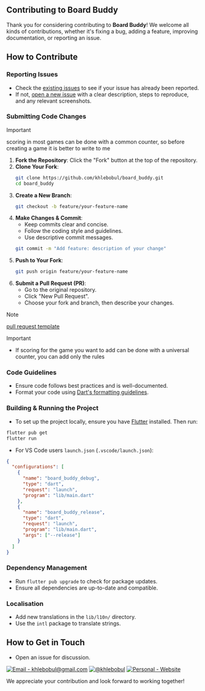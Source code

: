 ## Contributing to Board Buddy

Thank you for considering contributing to **Board Buddy**! We welcome all kinds of contributions, whether it's fixing a bug, adding a feature, improving documentation, or reporting an issue.

## How to Contribute

### Reporting Issues

- Check the [existing issues](https://github.com/khlebobul/board_buddy/issues) to see if your issue has already been reported.
- If not, [open a new issue](https://github.com/khlebobul/board_buddy/issues/new) with a clear description, steps to reproduce, and any relevant screenshots.

### Submitting Code Changes

> [!IMPORTANT]
> scoring in most games can be done with a common counter, so before creating a game it is better to write to me

1. **Fork the Repository**: Click the "Fork" button at the top of the repository.
2. **Clone Your Fork**:
   ```sh
   git clone https://github.com/khlebobul/board_buddy.git
   cd board_buddy
   ```
3. **Create a New Branch**:
   ```sh
   git checkout -b feature/your-feature-name
   ```
4. **Make Changes & Commit**:
   - Keep commits clear and concise.
   - Follow the coding style and guidelines.
   - Use descriptive commit messages.
   ```sh
   git commit -m "Add feature: description of your change"
   ```
5. **Push to Your Fork**:
   ```sh
   git push origin feature/your-feature-name
   ```
6. **Submit a Pull Request (PR)**:
   - Go to the original repository.
   - Click "New Pull Request".
   - Choose your fork and branch, then describe your changes.

> [!NOTE]
> [pull request template](https://github.com/khlebobul/board_buddy/blob/main/.github/pull_request_template.md)

> [!IMPORTANT]
> - If scoring for the game you want to add can be done with a universal counter, you can add only the rules

### Code Guidelines

- Ensure code follows best practices and is well-documented.
- Format your code using [Dart's formatting guidelines](https://dart.dev/guides/language/effective-dart/style).

### Building & Running the Project

- To set up the project locally, ensure you have [Flutter](https://flutter.dev) installed. Then run:

```sh
flutter pub get
flutter run
```

- For VS Code users `launch.json` (`.vscode/launch.json`):

```json
{
  "configurations": [
    {
      "name": "board_buddy_debug",
      "type": "dart",
      "request": "launch",
      "program": "lib/main.dart"
    },
    {
      "name": "board_buddy_release",
      "type": "dart",
      "request": "launch",
      "program": "lib/main.dart",
      "args": ["--release"]
    }
  ]
}
```

### Dependency Management

- Run `flutter pub upgrade` to check for package updates.
- Ensure all dependencies are up-to-date and compatible.

### Localisation

- Add new translations in the `lib/l10n/` directory.
- Use the `intl` package to translate strings.

## How to Get in Touch

- Open an issue for discussion.

[![Email - khlebobul@gmail.com](https://img.shields.io/badge/Email-khlebobul%40gmail.com-414141?style=for-the-badge&logo=Email&logoColor=F1F1F1)](mailto:khlebobul@gmail.com) [![@khlebobul](https://img.shields.io/badge/%40khlebobul-414141?style=for-the-badge&logo=Telegram&logoColor=F1F1F1)](https://t.me/khlebobul) [![Personal - Website](https://img.shields.io/badge/Personal-Website-414141?style=for-the-badge&logo=Personal&logoColor=F1F1F1)](https://khlebobul.github.io/)

We appreciate your contribution and look forward to working together!

